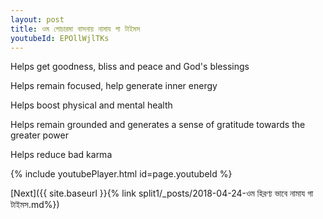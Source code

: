 ```yaml
---
layout: post
title: ওম গোচারমা বাসনায় নামায গা টাইমস
youtubeId: EPOllWjlTKs
---
```

 
 
Helps get goodness, bliss and peace and God's blessings
 
Helps remain focused, help generate inner energy 
 
Helps boost physical and mental health 
 
Helps remain grounded and generates a sense of gratitude towards the greater power 
 
Helps reduce bad karma
 
 
 
 


{% include youtubePlayer.html id=page.youtubeId %}
 
[Next]({{ site.baseurl }}{% link  split1/_posts/2018-04-24-ওম হিরণ্য ভাবে নামায গা টাইমস.md%})
 
